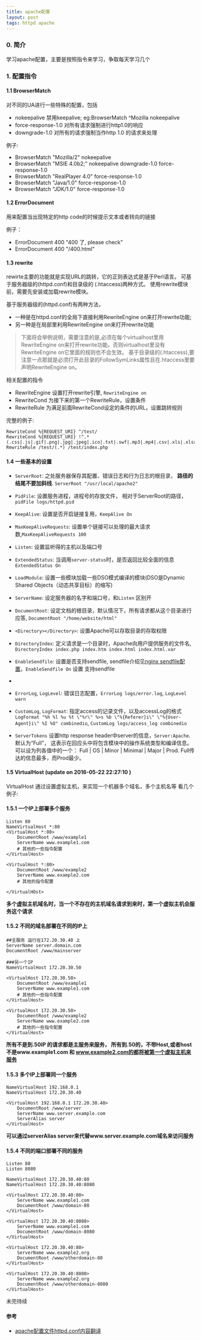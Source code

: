 ```yaml
---
title: apache配置
layout: post
tags: httpd apache
---
```


### 0. 简介
学习apache配置，主要是按照指令来学习，争取每天学习几个

### 1. 配置指令

#### 1.1 BrowserMatch
对不同的UA进行一些特殊的配置，包括
* nokeepalive 禁用keepalive; eg:BrowserMatch ^Mozilla nokeepalive
* force-response-1.0 对所有请求强制进行http1.0的响应
* downgrade-1.0 对所有的请求强制当作http 1.0 的请求来处理
 
例子:
* BrowserMatch "Mozilla/2" nokeepalive 
* BrowserMatch "MSIE 4\.0b2;" nokeepalive downgrade-1.0 force-response-1.0
* BrowserMatch "RealPlayer 4\.0" force-response-1.0 
* BrowserMatch "Java/1\.0" force-response-1.0 
* BrowserMatch "JDK/1\.0" force-response-1.0

#### 1.2 ErrorDocument

用来配置当出现特定的http code的时候提示文本或者转向的链接

例子：
* ErrorDocument 400 "400 了, please check"
* ErrorDocument 400 "/400.html"

#### 1.3 rewrite
rewirte主要的功能就是实现URL的跳转，它的正则表达式是基于Perl语言。
可基于服务器级的(httpd.conf)和目录级的 (.htaccess)两种方式。
使用rewrite模块前，需要先安装或加载rewrite模块。

基于服务器级的(httpd.conf)有两种方法，

* 一种是在httpd.conf的全局下直接利用RewriteEngine on来打开rewrite功能;
* 另一种是在局部里利用RewriteEngine on来打开rewrite功能

> 下面将会举例说明，需要注意的是,必须在每个virtualhost里用RewriteEngine on来打开rewrite功能。否则virtualhost里没有RewriteEngine on它里面的规则也不会生效。
> 基于目录级的(.htaccess),要注意一点那就是必须打开此目录的FollowSymLinks属性且在.htaccess里要声明RewriteEngine on。

相关配置的指令
* RewriteEngine 设置打开rewrite引擎, `RewriteEngine on`
* RewriteCond 为接下来的第一个RewriteRule，设置条件
* RewriteRule  为满足前面RewriteCond设定的条件的URL，设置跳转规则

完整的例子:

    RewriteCond %{REQUEST_URI} ^/test/
    RewriteCond %{REQUEST_URI} !^.*(.css|.js|.gif|.png|.jpg|.jpeg|.ico|.txt|.swf|.mp3|.mp4|.csv|.xls|.xlsx|.json)$
    RewriteRule /test/(.*) /test/index.php

    
#### 1.4 一些基本的设置
* `ServerRoot`: 之处服务器保存其配置、错误日志和行为日志的根目录， **路径的结尾不要加斜线**. `ServerRoot "/usr/local/apache2"`
* `PidFile`: 设置服务进程，进程号的存放文件， 相对于ServerRoot的路径，`pidFile logs/httpd.pid`
* `KeepAlive`: 设置是否开启链接复用，`KeepAlive On`
* `MaxKeepAliveRequests`: 设置单个链接可以处理的最大请求数,`MaxKeepAliveRequests 100`
* `Listen`: 设置监听得的主机以及端口号
* `ExtendedStatus`: 当调用`server-status`时，是否返回比较全面的信息`ExtendedStatus On`
* `LoadModule`: 设置一些模块加载一些DSO模式编译的模块(DSO是Dynamic Shared Objects（动态共享目标）的缩写)
* `ServerName`: 设定服务器的名字和端口号，和`Listen` 区别开
* `DocumentRoot`: 设定文档的根目录，默认情况下，所有请求都从这个目录进行应答, `DocumentRoot "/home/website/html"`
* `<Directory></Directory>`: 设置Apache可以存取目录的存取权限
* `DirectoryIndex`: 定义请求是一个目录时，Apache向用户提供服务的文件名, `DirectoryIndex index.php index.htm index.html index.html.var`
* `EnableSendfile`: 设置是否支持sendfile, sendfile介绍见[nginx sendfile配置](http://huyongde.github.io/2015/12/20/nginx-sendfile-tcp_nodelay-tcp_nopush.html)，`EnableSendfile On` 设置 支持sendfile
* 
* `ErrorLog`, `LogLevel`: 错误日志配置，`ErrorLog logs/error.log`, `LogLevel warn` 
* `CustomLog`, `LogFormat`: 指定access的记录文件，以及accessLog的格式`LogFormat "%h %l %u %t \"%r\" %>s %b \"%{Referer}i\" \"%{User-Agent}i\" %I %O" combinedio`, `CustomLog logs/access_log combinedio`

* `ServerTokens` 设置http response header中server的信息，`Server:Apache`. 默认为“Full”， 这表示在回应头中将包含模块中的操作系统类型和编译信息。可以设为列各值中的一个： Full | OS | Minor | Minimal | Major | Prod. Full传达的信息最多，而Prod最少。

#### 1.5 VirtualHost (update on 2016-05-22 22:27:10 )

VirtualHost 通过设置虚拟主机，来实现一个机器多个域名，多个主机名等
看几个例子:

#### 1.5.1 一个IP上部署多个服务
```
Listen 80
NameVirtualHost *:80
<VirtualHost *:80>
    DocumentRoot /www/example1
    ServerName www.example1.com
    # 其他的一些指令配置
</VirtualHost>

<VirtualHost *:80>
    DocumentRoot /www/example2
    ServerName www.example2.com
    # 其他的指令配置

</VirtualHOst>
```
**多个虚拟主机域名时，当一个不存在的主机域名请求到来时，第一个虚拟主机会服务这个请求**

#### 1.5.2 不同的域名部署在不同的IP上

```
##主服务 运行在172.20.30.40 上
ServerName server.domain.com
DocumentRoot /www/mainserver

###另一个IP
NameVirtualHost 172.20.30.50

<VirtualHost 172.20.30.50>
    DocumentRoot /www/example1
    ServerName www.example1.com
    # 其他的一些指令配置
</VirtualHost>

<VirtualHost 172.20.30.50>
    DocumentRoot /www/example2
    ServerName www.example2.com
    # 其他的一些指令配置
</VirtualHost>
```

**所有不是到.50IP 的请求都是主服务来服务， 所有到.50的，不带Host,或者host不是www.example1.com 和 www.example2.com的都将被第一个虚拟主机来服务**

#### 1.5.3 多个IP上部署同一个服务
```
NameVirtualHost 192.168.0.1
NameVirtualHost 172.20.30.40

<VirtualHost 192.168.0.1 172.20.30.40>
    DocumentRoot /www/server
    ServerName www.server.example.com
    ServerAlias server
</VirtualHost>
```

**可以通过serverAlias server来代替www.server.example.com域名来访问服务**

#### 1.5.4 不同的端口部署不同的服务

```
Listen 80
Listen 8080

NameVirtualHost 172.20.30.40:80
NameVirtualHost 172.20.30.40:8080

<VirtualHost 172.20.30.40:80>
    ServerName www.example1.com
    DocumentRoot /www/domain-80
</VirtualHost>

<VirtualHost 172.20.30.40:8080>
    ServerName www.example1.com
    DocumentRoot /www/domain-8080
</VirtualHost>

<VirtualHost 172.20.30.40:80>
    ServerName www.example2.org
    DocumentRoot /www/otherdomain-80
</VirtualHost>

<VirtualHost 172.20.30.40:8080>
    ServerName www.example2.org
    DocumentRoot /www/otherdomain-8080
</VirtualHost>

```
未完待续

#### 参考 
* [apache配置文件httpd.conf内容翻译](http://wiki.ubuntu.org.cn/index.php?title=Apache%E9%85%8D%E7%BD%AE%E6%96%87%E4%BB%B6httpd.conf%E5%86%85%E5%AE%B9%E7%BF%BB%E8%AF%91&variant=zh-hans)
